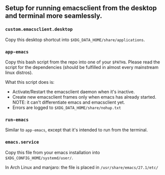 ## Setup for running emacsclient from the desktop and terminal more seamlessly.

### ``custom.emacsclient.desktop``
Copy this desktop shortcut into ``$XDG_DATA_HOME/share/applications``.

### ``app-emacs``
Copy this bash script from the repo into one of your ``$PATH``s. Please read the
script for the dependencies (should be fulfilled in almost every mainstream
linux distros).

What this script does is:

- Activate/Restart the emacsclient daemon when it's inactive.
- Create new emacsclient frames only when emacs has already started. NOTE: it can't differentiate emacs and emacsclient yet.
- Errors are logged to ``$XDG_DATA_HOME/share/nohup.txt``

### ``run-emacs``
Similar to ``app-emacs``, except that it's intended to run from the terminal.

### ``emacs.service``
Copy this file from your emacs installation into
``$XDG_CONFIG_HOME/systemd/user/``.

In Arch Linux and manjaro: the file is placed in ``/usr/share/emacs/27.1/etc/``
